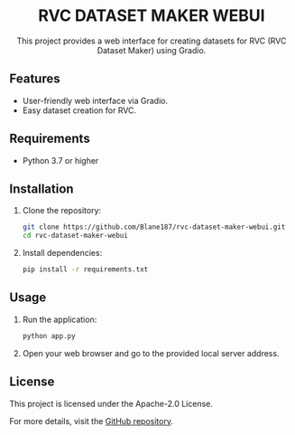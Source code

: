 <div style="text-align: center;">
  <h1>RVC DATASET MAKER WEBUI</h1>
  <p>This project provides a web interface for creating datasets for RVC (RVC Dataset Maker) using Gradio.</p>
</div>





## Features
- User-friendly web interface via Gradio.
- Easy dataset creation for RVC.

## Requirements
- Python 3.7 or higher

## Installation
1. Clone the repository:
   ```sh
   git clone https://github.com/Blane187/rvc-dataset-maker-webui.git
   cd rvc-dataset-maker-webui
   ```
2. Install dependencies:
   ```sh
   pip install -r requirements.txt
   ```

## Usage
1. Run the application:
   ```sh
   python app.py
   ```
2. Open your web browser and go to the provided local server address.

## License
This project is licensed under the Apache-2.0 License.

For more details, visit the [GitHub repository](https://github.com/Blane187/rvc-dataset-maker-webui).
